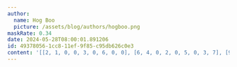 ```yaml
---
author:
  name: Hog Boo
  picture: /assets/blog/authors/hogboo.png
maskRate: 0.34
date: 2024-05-28T08:00:01.891206
id: 49378056-1cc8-11ef-9f85-c95db626c0e3
content: '[[2, 1, 0, 0, 3, 0, 6, 0, 0], [6, 4, 0, 2, 0, 5, 0, 3, 7], [9, 3, 7, 0, 0, 0, 5, 1, 0], [7, 9, 3, 0, 6, 8, 2, 5, 4], [1, 2, 0, 5, 9, 0, 7, 8, 6], [5, 0, 6, 7, 0, 2, 1, 9, 3], [3, 0, 1, 0, 7, 0, 4, 2, 0], [4, 0, 2, 3, 5, 1, 8, 0, 0], [8, 5, 9, 0, 0, 4, 3, 7, 0]]'
---
```

